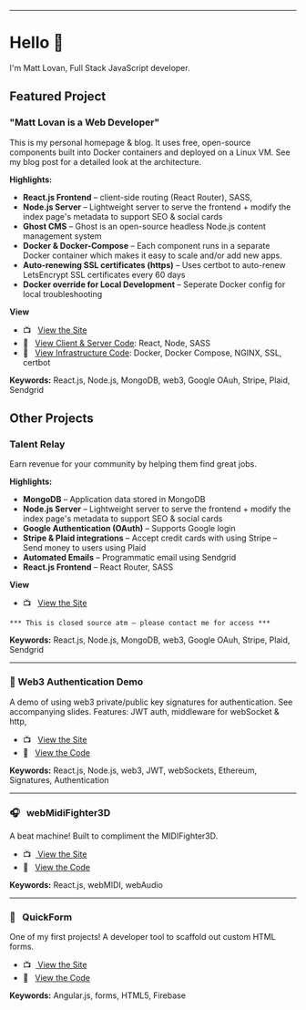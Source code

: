 <hr>

# Hello 👋

I'm Matt Lovan, Full Stack JavaScript developer.

## Featured Project

### "Matt Lovan is a Web Developer"
This is my personal homepage & blog. It uses free, open-source components built into Docker containers and deployed on a Linux VM. See my blog post for a detailed look at the architecture.

**Highlights:**
- **React.js Frontend** – client-side routing (React Router), SASS, 
- **Node.js Server** – Lightweight server to serve the frontend + modify the index page's metadata to support SEO & social cards 
- **Ghost CMS** – Ghost is an open-source headless Node.js content management system
- **Docker & Docker-Compose** – Each component runs in a separate Docker container which makes it easy to scale and/or add new apps.
- **Auto-renewing SSL certificates (https)** – Uses certbot to auto-renew LetsEncrypt SSL certificates every 60 days
- **Docker override for Local Development** – Seperate Docker config for local troubleshooting  


**View**
- 📺  &nbsp; [ View the Site](https://mattlovan.com)
- 💾  &nbsp; [View Client & Server Code](https://github.com/MagRelo/servesa-homepage): React, Node, SASS
- 💾  &nbsp; [View Infrastructure Code](https://github.com/MagRelo/servesa-compose): Docker, Docker Compose, NGINX, SSL, certbot

**Keywords:** React.js, Node.js, MongoDB, web3, Google OAuh, Stripe, Plaid, Sendgrid


## Other Projects

### Talent Relay
Earn revenue for your community by helping them find great jobs.

**Highlights:**
- **MongoDB** – Application data stored in MongoDB
- **Node.js Server** – Lightweight server to serve the frontend + modify the index page's metadata to support SEO & social cards 
- **Google Authentication (OAuth)** – Supports Google login 
- **Stripe & Plaid integrations** – Accept credit cards with using Stripe – Send money to users using Plaid
- **Automated Emails** – Programmatic email using Sendgrid
- **React.js Frontend** – React Router, SASS


**View**
- 📺  &nbsp; [ View the Site](https://talentrelay.app)

`*** This is closed source atm – please contact me for access ***`

**Keywords:** React.js, Node.js, MongoDB, web3, Google OAuh, Stripe, Plaid, Sendgrid

<hr>

###  🔐 Web3 Authentication Demo
A demo of using web3 private/public key signatures for authentication. See accompanying slides. Features: JWT auth, middleware for webSocket & http, 

- 📺  &nbsp; [ View the Site](https://magrelo.github.io/quickForm/#/)
- 💾  &nbsp; [ View the Code](https://github.com/MagRelo/midi)

**Keywords:** React.js, Node.js, web3, JWT, webSockets, Ethereum, Signatures, Authentication

<hr/>

###  🎧  &nbsp; webMidiFighter3D
A beat machine! Built to compliment the MIDIFighter3D.

- 📺  &nbsp;[ View the Site](https://midifighter.mattlovan.com)
- 💾  &nbsp; [ View the Code](https://github.com/MagRelo/midi)

**Keywords:** React.js, webMIDI, webAudio

<hr/>

###  📑 &nbsp; QuickForm
One of my first projects! A developer tool to scaffold out custom HTML forms.

- 📺  &nbsp;[ View the Site](https://magrelo.github.io/quickForm/#/)
- 💾  &nbsp; [ View the Code](https://github.com/MagRelo/quickForm)

**Keywords:** Angular.js, forms, HTML5, Firebase
